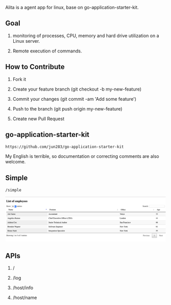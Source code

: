 Alita is a agent app for linux, base on go-application-starter-kit.

## Goal

1. monitoring of processes, CPU, memory and hard drive utilization on a Linux server.

2. Remote execution of commands.

## How to Contribute

1. Fork it

2. Create your feature branch (git checkout -b my-new-feature)

3. Commit your changes (git commit -am 'Add some feature')

4. Push to the branch (git push origin my-new-feature)

5. Create new Pull Request

## go-application-starter-kit

    https://github.com/jun283/go-application-starter-kit

My English is terrible, so documentation or correcting comments are also welcome.


## Simple

    /simple

![Simple](simple.png)

## APIs

1. /

2. /log

3. /host/info

4. /host/name

